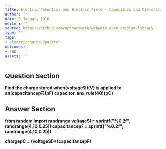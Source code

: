 ```yaml
---
title: Electric Potential and Electric Field - Capacitors and Dielectrics
author: ''
date: 9 January 2018
editor: ''
source: https://github.com/openwebwork/webwork-open-problem-library
type: ''
tags:
- electricchargecapacitor
outcomes:
- TBD
assets: ''
---
```


## Question Section 

<b>
Find the charge stored when(voltageSI)(V) is applied to an(capacitancepF)(pF) capacitor.
ans_rule(40)(pC)



## Answer Section

from random import randrange
voltageSI = sprintf("%0.2f", randrange(4,10,0.25))
capacitancepF = sprintf("%0.2f", randrange(4,10,0.25))

chargepC = (voltageSI)*(capacitancepF)